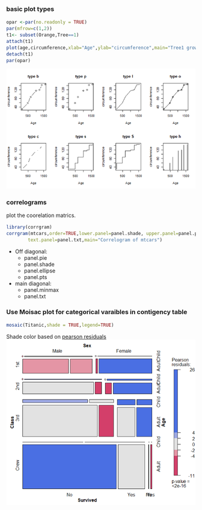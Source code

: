 ### basic plot types
```R
opar <-par(no.readonly = TRUE)
par(mfrow=c(1,2))
t1<- subset(Orange,Tree==1)
attach(t1)
plot(age,circumference,xlab="Age",ylab="circumference",main="Tree1 growth", type="b")
detach(t1)
par(opar)
```
<img src="https://github.com/ruoxinli94/Stat/blob/master/image/typeofL.png">

### correlograms
plot the coorelation matrics.
```R
library(corrgram)
corrgram(mtcars,order=TRUE,lower.panel=panel.shade, upper.panel=panel.pie,
        text.panel=panel.txt,main="Correlogram of mtcars")
```
* Off diagonal:
  * panel.pie
  * panel.shade
  * panel.ellipse
  * panel.pts
* main diagonal:
  * panel.minmax
  * panel.txt
  
### Use Moisac plot for categorical varaibles in contigency table 
```R
mosaic(Titanic,shade = TRUE,legend=TRUE)
```
Shade color based on [pearson residuals](https://v8doc.sas.com/sashtml/insight/chap39/sect56.htm)
<img src="https://github.com/ruoxinli94/Stat/blob/master/image/moisacplots.png">
